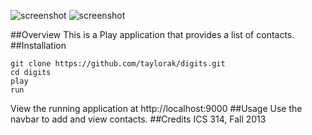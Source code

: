 ![screenshot](https://raw.github.com/taylorak/digits/Attempt-1/public/images/home.png)
![screenshot](https://raw.github.com/taylorak/digits/Attempt-1/public/images/newcontact.png)

##Overview
This is a Play application that provides a list of contacts.
##Installation
```
git clone https://github.com/taylorak/digits.git  
cd digits  
play  
run
```  

View the running application at http://localhost:9000
##Usage
Use the navbar to add and view contacts.
##Credits
ICS 314, Fall 2013  
